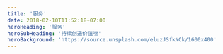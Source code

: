 ```yaml
---
title: '服务'
date: 2018-02-10T11:52:18+07:00
heroHeading: '服务'
heroSubHeading: '持续创造价值嘿'
heroBackground: 'https://source.unsplash.com/eluzJSfkNCk/1600x400'
---
```

